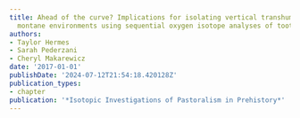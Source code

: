 ```yaml
---
title: Ahead of the curve? Implications for isolating vertical transhumance in seasonal
  montane environments using sequential oxygen isotope analyses of tooth enamel
authors:
- Taylor Hermes
- Sarah Pederzani
- Cheryl Makarewicz
date: '2017-01-01'
publishDate: '2024-07-12T21:54:18.420128Z'
publication_types:
- chapter
publication: '*Isotopic Investigations of Pastoralism in Prehistory*'
---
```

